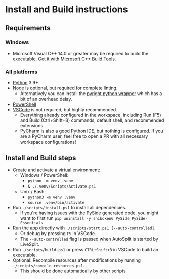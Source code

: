 # Install and Build instructions

## Requirements

### Windows

- Microsoft Visual C++ 14.0 or greater may be required to build the executable. Get it with [Microsoft C++ Build Tools](https://visualstudio.microsoft.com/visual-cpp-build-tools/).  

### All platforms

- [Python](https://www.python.org/downloads/) 3.9+.
- [Node](https://nodejs.org) is optional, but required for complete linting.
  - Alternatively you can install the [pyright python wrapper](https://pypi.org/project/pyright/) which has a bit of an overhead delay.
- [PowerShell](https://learn.microsoft.com/en-us/powershell/scripting/install/installing-powershell)
- [VSCode](https://code.visualstudio.com/Download) is not required, but highly recommended.
  - Everything already configured in the workspace, including Run (F5) and Build (Ctrl+Shift+B) commands, default shell, and recommended extensions.
  - [PyCharm](https://www.jetbrains.com/pycharm/) is also a good Python IDE, but nothing is configured. If you are a PyCharm user, feel free to open a PR with all necessary workspace configurations!

## Install and Build steps

- Create and activate a virtual environment:
  - Windows / PowerShell:
    - `python -m venv .venv`
    - `& ./.venv/Scripts/Activate.ps1`
  - Unix / Bash:
    - `python3 -m venv .venv`
    - `source .venv/bin/activate`
- Run `./scripts/install.ps1` to install all dependencies.
  - If you're having issues with the PySide generated code, you might want to first run `pip uninstall -y shiboken6 PySide PySide-Essentials`
- Run the app directly with `./scripts/start.ps1 [--auto-controlled]`.
  - Or debug by pressing `F5` in VSCode.
  - The `--auto-controlled` flag is passed when AutoSplit is started by LiveSplit.
- Run `./scripts/build.ps1` or press `CTRL+Shift+B` in VSCode to build an executable.
- Optional: Recompile resources after modifications by running `./scripts/compile_resources.ps1`.
  - This should be done automatically by other scripts
